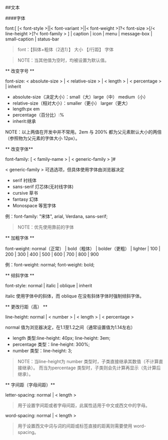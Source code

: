 ##文本

####字体

font:[ [< font-style >||< font-variant >||< font-weight >]?< font-size >[/< line-height >]?< font-family > ] | caption | icon | menu | message-box | small-caption | status-bar

>font：【斜体+粗体（2选1）】 大小 【/行距】 字体

>NOTE：当其他值为空时，均被设置为默认值。


** 改变字号 **

font-size: < absolute-size > | < relative-size > | < length > | < percentage > | inherit

* absolute-size（决定大小）：small（大）large（中） medium（小）
* relative-size（相对大小）：smaller（更小） larger（更大）
* length:px em
* percentage（百分比）:%
* inherit:继承

NOTE：以上两值在开发中并不常用。2em 与 200% 都为父元素默认大小的两倍（参照物为父元素的字体大小 12px）。

** 改变字体**

font-family: [ < family-name > | < generic-family > ]#

< generic-family > 可选选项，但具体使用字体由浏览器决定

* serif 衬线体
* sans-serif 灯芯体(无衬线字体)
* cursive 草书
* fantasy 幻体
* Monospace 等宽字体

例：font-family: "宋体", arial, Verdana, sans-serif;

>NOTE：优先使用靠前的字体

** 加粗字体 **

font-weight: normal（正常） | bold（粗体） | bolder（更粗） | lighter | 100 | 200 | 300 | 400 | 500 | 600 | 700 | 800 | 900

例：font-weight: normal; font-weight: bold;

** 倾斜字体 **

font-style: normal | italic | oblique | inherit

italic 使用字体中的斜体，而 oblique 在没有斜体字体时强制倾斜字体。

** 更改行距（高） **

line-height: normal | < number > | < length > | < percentage >

normal 值为浏览器决定，在1.1至1.2之间（通常设置值为1.14左右）

* length 类型:line-height: 40px; line-height: 3em; 
* percentage 类型：line-height: 300%;
* number 类型：line-height: 3;

>NOTE：当line-height为 number 类型时，子类直接继承其数值（不计算直接继承）。 而当为percentage 类型时，子类则会先计算再显示（先计算后继承）。

** 字间距（字母间距）**

letter-spacing: normal | < length >

>用于设置字间距或者字母间距，此属性适用于中文或西文中的字母。 

word-spacing: normal | < length >

>用于设置西文中词与词的间距或标签直接的距离则需要使用 word-spacing。

